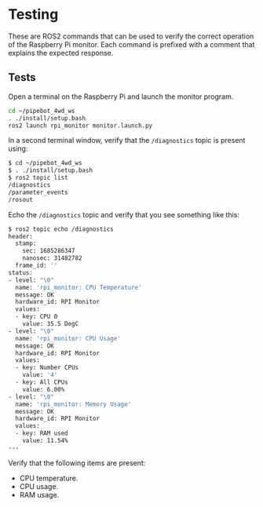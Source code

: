 # Testing

These are ROS2 commands that can be used to verify the correct operation of the Raspberry Pi monitor.  Each command is prefixed with a comment that explains the expected response.

## Tests

Open a terminal on the Raspberry Pi and launch the monitor program.

```bash
cd ~/pipebot_4wd_ws
. ./install/setup.bash
ros2 launch rpi_monitor monitor.launch.py
```

In a second terminal window, verify that the `/diagnostics` topic is present using:

```bash
$ cd ~/pipebot_4wd_ws
$ . ./install/setup.bash
$ ros2 topic list
/diagnostics
/parameter_events
/rosout
```

Echo the `/diagnostics` topic and verify that you see something like this:

```bash
$ ros2 topic echo /diagnostics
header:
  stamp:
    sec: 1685286347
    nanosec: 31482782
  frame_id: ''
status:
- level: "\0"
  name: 'rpi_monitor: CPU Temperature'
  message: OK
  hardware_id: RPI Monitor
  values:
  - key: CPU 0
    value: 35.5 DegC
- level: "\0"
  name: 'rpi_monitor: CPU Usage'
  message: OK
  hardware_id: RPI Monitor
  values:
  - key: Number CPUs
    value: '4'
  - key: All CPUs
    value: 6.00%
- level: "\0"
  name: 'rpi_monitor: Memory Usage'
  message: OK
  hardware_id: RPI Monitor
  values:
  - key: RAM used
    value: 11.54%
---
```

Verify that the following items are present:

* CPU temperature.
* CPU usage.
* RAM usage.
